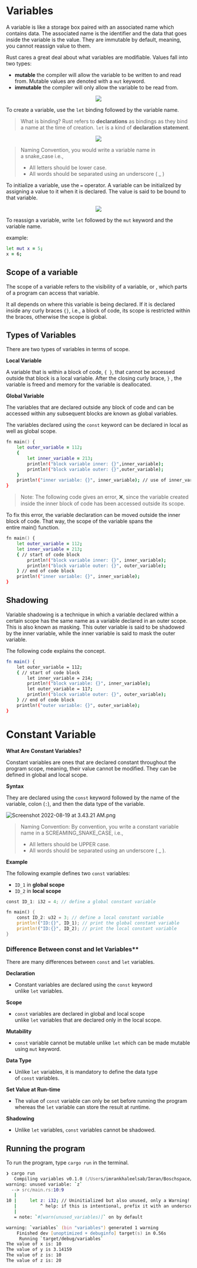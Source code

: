 # Variables
A variable is like a storage box paired with an associated name which contains data. The associated name is the identifier and the data that goes inside the variable is the value. They are immutable by default, meaning, you cannot reassign value to them.

Rust cares a great deal about what variables are modifiable. Values fall into two types:

- **mutable** the compiler will allow the variable to be written to and read from. Mutable values are denoted with a `mut` keyword.
- **immutable** the compiler will only allow the variable to be read from.

<p align="center">
<img src="https://github.com/imrank03/rustgrow_images/blob/main/variable/variable.svg?raw=true">
</p>

To create a variable, use the `let` binding followed by the variable name.

>What is binding? 
>Rust refers to **declarations** as bindings as they bind a name at the time of creation. `let` is a kind of **declaration statement**.

<p align="center">
<img src="https://github.com/imrank03/rustgrow_images/blob/main/variable/let.svg?raw=true">
</p>

> Naming Convention, you would write a variable name in a snake_case i.e.,
> 
> - All letters should be lower case.
> - All words should be separated using an underscore ( _ )


To initialize a variable, use the `=` operator. A variable can be initialized by assigning a value to it when it is declared. The value is said to be bound to that variable.

<p align="center">
<img src="https://github.com/imrank03/rustgrow_images/blob/main/variable/initialize.svg?raw=true">
</p>

To reassign a variable, write `let` followed by the `mut` keyword and the variable name.

example:
```zsh
let mut x = 5;
x = 6;
```

## Scope of a variable

The scope of a variable refers to the visibility of a variable, or , which parts of a program can access that variable.

It all depends on where this variable is being declared. If it is declared inside any curly braces `{}`, i.e., a block of code, its scope is restricted within the braces, otherwise the scope is global.

## Types of Variables
There are two types of variables in terms of scope.

**Local Variable**

A variable that is within a block of code, `{ }`, that cannot be accessed outside that block is a local variable. After the closing curly brace, `}` , the variable is freed and memory for the variable is deallocated.

**Global Variable**

The variables that are declared outside any block of code and can be accessed within any subsequent blocks are known as global variables.

The variables declared using the `const` keyword can be declared in local as well as global scope.
```zsh
fn main() {
	let outer_variable = 112;
	{
		let inner_variable = 213;
		println!("block variable inner: {}",inner_variable);
		println!("block variable outer: {}",outer_variable);
	}
	println!("inner variable: {}", inner_variable); // use of inner_variable outside scope
}
```
> Note: The following code gives an error, ❌, since the variable created inside the inner block of code has been accessed outside its scope.

To fix this error, the variable declaration can be moved outside the inner block of code. That way, the scope of the variable spans the entire main() function.

```zsh
fn main() {
    let outer_variable = 112;
    let inner_variable = 213;
    { // start of code block
        println!("block variable inner: {}", inner_variable);
        println!("block variable outer: {}", outer_variable); 
    } // end of code block
    println!("inner variable: {}", inner_variable);
}
```

## Shadowing
Variable shadowing is a technique in which a variable declared within a certain scope has the same name as a variable declared in an outer scope. This is also known as masking. This outer variable is said to be shadowed by the inner variable, while the inner variable is said to mask the outer variable.

The following code explains the concept.

```zsh
fn main() {
    let outer_variable = 112;
    { // start of code block
        let inner_variable = 214;
        println!("block variable: {}", inner_variable);
        let outer_variable = 117;
        println!("block variable outer: {}", outer_variable);
    } // end of code block
    println!("outer variable: {}", outer_variable);
}
```

# Constant Variable

**What Are Constant Variables?**

Constant variables are ones that are declared constant throughout the program scope, meaning, their value cannot be modified. They can be defined in global and local scope.

**Syntax**

They are declared using the `const` keyword followed by the name of the variable, colon (`:`), and then the data type of the variable.

![Screenshot 2022-08-19 at 3.43.21 AM.png](https://s3-us-west-2.amazonaws.com/secure.notion-static.com/e6dd9b35-2c58-4a66-a7f9-f76751ac18f5/Screenshot_2022-08-19_at_3.43.21_AM.png)

> Naming Convention: By convention, you write a constant variable name in a SCREAMING_SNAKE_CASE, i.e.,
> 
> - All letters should be UPPER case.
> - All words should be separated using an underscore ( _ ).

**Example**

The following example defines two `const` variables:

- `ID_1` in **global scope**
- `ID_2` in **local scope**

```rust
const ID_1: i32 = 4; // define a global constant variable

fn main() {
	const ID_2: u32 = 3; // define a local constant variable
	println!("ID:{}", ID_1); // print the global constant variable
	println!("ID:{}", ID_2); // print the local constant variable
}
```

### Difference Between const and let Variables**

There are many differences between `const` and `let` variables.

**Declaration**

- Constant variables are declared using the `const` keyword unlike `let` variables.

**Scope**

- `const` variables are declared in global and local scope unlike `let` variables that are declared only in the local scope.

**Mutability**

- `const` variable cannot be mutable unlike `let` which can be made mutable using `mut` keyword.

**Data Type**

- Unlike `let` variables, it is mandatory to define the data type of `const` variables.

**Set Value at Run-time**

- The value of `const` variable can only be set before running the program whereas the `let` variable can store the result at runtime.

**Shadowing**

- Unlike `let` variables, `const` variables cannot be shadowed.

## Running the program
To run the program, type `cargo run` in the terminal.

```zsh
❯ cargo run  
   Compiling variables v0.1.0 (/Users/imrankhaleelsab/Imran/Boschspace/rust-workshop/rustgrow/variables)
warning: unused variable: `z`
  --> src/main.rs:10:9
   |
10 |     let z: i32; // Uninitialized but also unused, only a Warning!
   |         ^ help: if this is intentional, prefix it with an underscore: `_z`
   |
   = note: `#[warn(unused_variables)]` on by default

warning: `variables` (bin "variables") generated 1 warning
    Finished dev [unoptimized + debuginfo] target(s) in 0.56s
     Running `target/debug/variables`
The value of x is: 10
The value of y is 3.14159
The value of z is: 10
The value of z is: 20
```